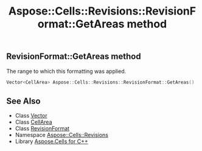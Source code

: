 ﻿---
title: Aspose::Cells::Revisions::RevisionFormat::GetAreas method
linktitle: GetAreas
second_title: Aspose.Cells for C++ API Reference
description: 'Aspose::Cells::Revisions::RevisionFormat::GetAreas method. The range to which this formatting was applied in C++.'
type: docs
weight: 700
url: /cpp/aspose.cells.revisions/revisionformat/getareas/
---
## RevisionFormat::GetAreas method


The range to which this formatting was applied.

```cpp
Vector<CellArea> Aspose::Cells::Revisions::RevisionFormat::GetAreas()
```

## See Also

* Class [Vector](../../../aspose.cells/vector/)
* Class [CellArea](../../../aspose.cells/cellarea/)
* Class [RevisionFormat](../)
* Namespace [Aspose::Cells::Revisions](../../)
* Library [Aspose.Cells for C++](../../../)
